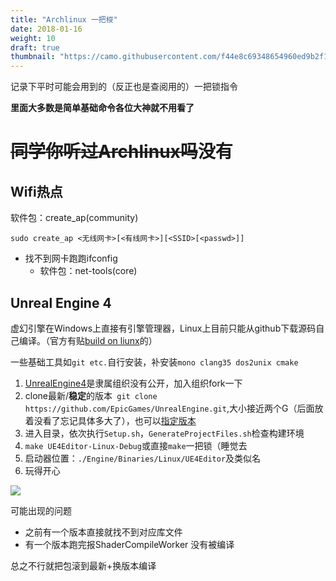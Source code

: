```yaml
---
title: "Archlinux 一把梭"
date: 2018-01-16
weight: 10
draft: true
thumbnail: "https://camo.githubusercontent.com/f44e8c69348654960ed9b2f179c96ec5df5689b3/68747470733a2f2f75706c6f61642e77696b696d656469612e6f72672f77696b6970656469612f636f6d6d6f6e732f7468756d622f612f61352f417263686c696e75782d69636f6e2d6372797374616c2d36342e7376672f3230303070782d417263686c696e75782d69636f6e2d6372797374616c2d36342e7376672e706e67"
---
```


记录下平时可能会用到的（反正也是查阅用的）一把锁指令

**里面大多数是简单基础命令各位大神就不用看了**

# ~~同学你听过Archlinux吗~~没有

## Wifi热点

软件包：create_ap(community)

```
sudo create_ap <无线网卡>[<有线网卡>][<SSID>[<passwd>]]
```

- 找不到网卡跑跑ifconfig
  - 软件包：net-tools(core)

## Unreal Engine 4

虚幻引擎在Windows上直接有引擎管理器，Linux上目前只能从github下载源码自己编译。（官方有贴[build on liunx](https://wiki.unrealengine.com/Building_On_Linux)的）

一些基础工具如``git etc.``自行安装，补安装``mono clang35 dos2unix cmake``

1. [UnrealEngine4](https://github.com/EpicGames/UnrealEngine)是隶属组织没有公开，加入组织fork一下
2. clone最新/**稳定**的版本`` git clone https://github.com/EpicGames/UnrealEngine.git``,大小接近两个G（后面放着没看了忘记具体多大了），也可以[指定版本](https://wiki.unrealengine.com/Building_On_Linux#Building)
3. 进入目录，依次执行``Setup.sh``，``GenerateProjectFiles.sh``检查构建环境
4. ``make UE4Editor-Linux-Debug``或直接``make``一把锁（睡觉去
5. 启动器位置：``./Engine/Binaries/Linux/UE4Editor``及类似名
6. 玩得开心

![](./.src/pic/ue4.png)

可能出现的问题

- 之前有一个版本直接就找不到对应库文件
- 有一个版本跑完报ShaderCompileWorker 没有被编译

总之不行就把包滚到最新+换版本编译
